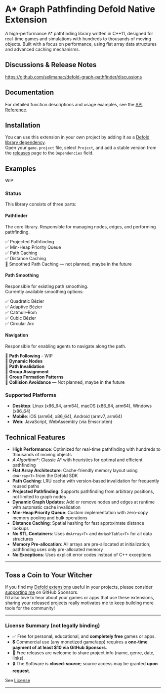 
# A* Graph Pathfinding Defold Native Extension

A high-performance A* pathfinding library written in C++11, designed for real-time games and simulations with hundreds to thousands of moving objects. Built with a focus on performance, using flat array data structures and advanced caching mechanisms.


## Discussions & Release Notes

https://github.com/selimanac/defold-graph-pathfinder/discussions  

## Documentation

For detailed function descriptions and usage examples, see the [API Reference](./API.md).

## Installation

You can use this extension in your own project by adding it as a [Defold library dependency](https://defold.com/manuals/libraries/#setting-up-library-dependencies).  
Open your `game.project` file, select `Project`, and add a stable version from the [releases](./releases) page to the `Dependencies` field.

## Examples

WIP

### Status

This library consists of three parts:

#### Pathfinder

The core library. Responsible for managing nodes, edges, and performing pathfinding.

✅ Projected Pathfinding  
✅ Min-Heap Priority Queue  
✅ Path Caching  
✅ Distance Caching  
🚧 Smoothed Path Caching — not planned, maybe in the future  

#### Path Smoothing

Responsible for existing path smoothing.  
Currently available smoothing options:  

✅ Quadratic Bézier  
✅ Adaptive Bézier  
✅ Catmull–Rom  
✅ Cubic Bézier  
✅ Circular Arc

#### Navigation

Responsible for enabling agents to navigate along the path.

🚧 **Path Following** - WIP  
🚧 **Dynamic Nodes**  
🚧 **Path Invalidation**  
🚧 **Group Assignment**  
🚧 **Group Formation Patterns**  
🚧 **Collision Avoidance** — Not planned, maybe in the future



### Supported Platforms

- **Desktop**: Linux (x86_64, arm64), macOS (x86_64, arm64), Windows (x86_64)
- **Mobile**: iOS (arm64, x86_64), Android (armv7, arm64)
- **Web**: JavaScript, WebAssembly (via Emscripten)

## Technical Features

- **High Performance**: Optimized for real-time pathfinding with hundreds to thousands of moving objects  
- **A* Algorithm**: Classic A* with heuristics for optimal and efficient pathfinding  
- **Flat Array Architecture**: Cache-friendly memory layout using `dmArray<T>` from the Defold SDK  
- **Path Caching**: LRU cache with version-based invalidation for frequently reused paths  
- **Projected Pathfinding**: Supports pathfinding from arbitrary positions, not limited to graph nodes  
- **Dynamic Graph Updates**: Add or remove nodes and edges at runtime with automatic cache invalidation  
- **Min-Heap Priority Queue**: Custom implementation with zero-copy memory pooling and bulk operations  
- **Distance Caching**: Spatial hashing for fast approximate distance lookups  
- **No STL Containers**: Uses `dmArray<T>` and `dmHashTable<T>` for all data structures  
- **Memory Pre-allocation**: All arrays are pre-allocated at initialization; pathfinding uses only pre-allocated memory  
- **No Exceptions**: Uses explicit error codes instead of C++ exceptions


---

## Toss a Coin to Your Witcher

If you find my [Defold extensions](https://github.com/selimanac) useful in your projects, please consider [supporting me](https://github.com/sponsors/selimanac) on GitHub Sponsors.  
I’d also love to hear about your games or apps that use these extensions, sharing your released projects really motivates me to keep building more tools for the community!

---

### License Summary (not legally binding)

- ✅ Free for personal, educational, and **completely free** games or apps.  
- 💲 Commercial use (any monetized game/app) requires a **one-time payment of at least $10 via GitHub Sponsors**.  
- 📩 Free releases are welcome to share project info (name, genre, date, links).  
- 🔒 The Software is **closed-source**; source access may be granted **upon request**.

See  [License](./LICENSE.md)

---



